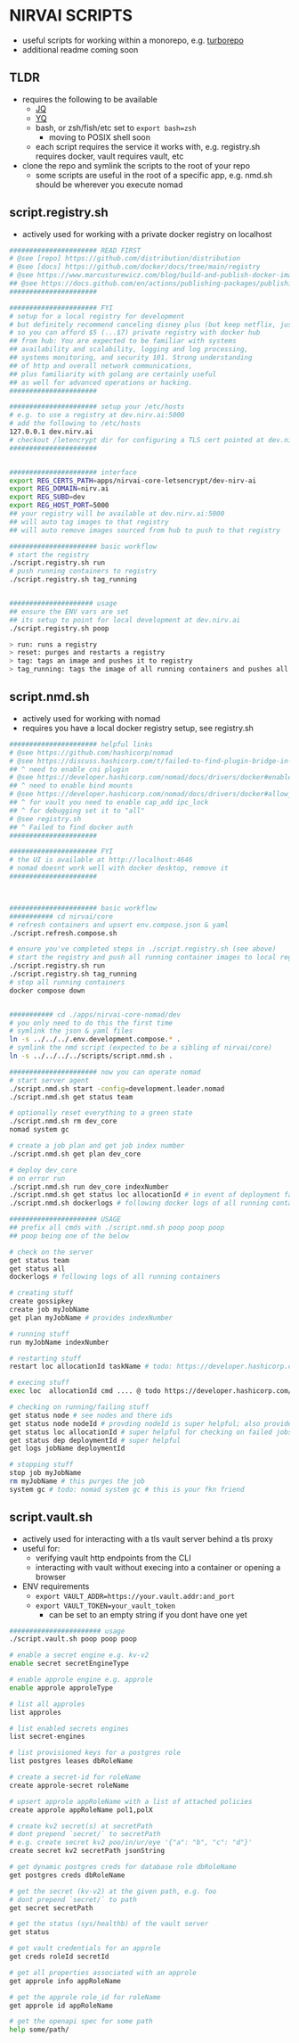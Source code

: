 # NIRVAI SCRIPTS

- useful scripts for working within a monorepo, e.g. [turborepo](https://turbo.build/repo/docs)
- additional readme coming soon

## TLDR

- requires the following to be available
  - [JQ](https://stedolan.github.io/jq/)
  - [YQ](https://github.com/mikefarah/yq)
  - bash, or zsh/fish/etc set to `export bash=zsh`
    - moving to POSIX shell soon
  - each script requires the service it works with, e.g. registry.sh requires docker, vault requires vault, etc
- clone the repo and symlink the scripts to the root of your repo
  - some scripts are useful in the root of a specific app, e.g. nmd.sh should be wherever you execute nomad

## script.registry.sh

- actively used for working with a private docker registry on localhost

```sh
###################### READ FIRST
# @see [repo] https://github.com/distribution/distribution
# @see [docs] https://github.com/docker/docs/tree/main/registry
# @see https://www.marcusturewicz.com/blog/build-and-publish-docker-images-with-github-packages/
## @see https://docs.github.com/en/actions/publishing-packages/publishing-docker-images
######################

###################### FYI
# setup for a local registry for development
# but definitely recommend canceling disney plus (but keep netflix, just sayin)
# so you can afford $5 (...$7) private registry with docker hub
## from hub: You are expected to be familiar with systems
## availability and scalability, logging and log processing,
## systems monitoring, and security 101. Strong understanding
## of http and overall network communications,
## plus familiarity with golang are certainly useful
## as well for advanced operations or hacking.
######################

###################### setup your /etc/hosts
# e.g. to use a registry at dev.nirv.ai:5000
# add the following to /etc/hosts
127.0.0.1 dev.nirv.ai
# checkout /letencrypt dir for configuring a TLS cert pointed at dev.nirv.ai
######################


###################### interface
export REG_CERTS_PATH=apps/nirvai-core-letsencrypt/dev-nirv-ai
export REG_DOMAIN=nirv.ai
export REG_SUBD=dev
export REG_HOST_PORT=5000
## your registry will be available at dev.nirv.ai:5000
## will auto tag images to that registry
## will auto remove images sourced from hub to push to that registry

###################### basic workflow
# start the registry
./script.registry.sh run
# push running containers to registry
./script.registry.sh tag_running


##################### usage
## ensure the ENV vars are set
## its setup to point for local development at dev.nirv.ai
./script.registry.sh poop

> run: runs a registry
> reset: purges and restarts a registry
> tag: tags an image and pushes it to registry
> tag_running: tags the image of all running containers and pushes all to registry

```

## script.nmd.sh

- actively used for working with nomad
- requires you have a local docker registry setup, see registry.sh

```sh
###################### helpful links
# @see https://github.com/hashicorp/nomad
# @see https://discuss.hashicorp.com/t/failed-to-find-plugin-bridge-in-path/3095
## ^ need to enable cni plugin
# @see https://developer.hashicorp.com/nomad/docs/drivers/docker#enabled-1
## ^ need to enable bind mounts
# @see https://developer.hashicorp.com/nomad/docs/drivers/docker#allow_caps
## ^ for vault you need to enable cap_add ipc_lock
## ^ for debugging set it to "all"
# @see registry.sh
## ^ Failed to find docker auth
######################

###################### FYI
# the UI is available at http://localhost:4646
# nomad doesnt work well with docker desktop, remove it
######################



###################### basic workflow
########### cd nirvai/core
# refresh containers and upsert env.compose.json & yaml
./script.refresh.compose.sh

# ensure you've completed steps in ./script.registry.sh (see above)
# start the registry and push all running container images to local registry
./script.registry.sh run
./script.registry.sh tag_running
# stop all running containers
docker compose down


########### cd ./apps/nirvai-core-nomad/dev
# you only need to do this the first time
# symlink the json & yaml files
ln -s ../../../.env.development.compose.* .
# symlink the nmd script (expected to be a sibling of nirvai/core)
ln -s ../../../../scripts/script.nmd.sh .

###################### now you can operate nomad
# start server agent
./script.nmd.sh start -config=development.leader.nomad
./script.nmd.sh get status team

# optionally reset everything to a green state
./script.nmd.sh rm dev_core
nomad system gc

# create a job plan and get job index number
./script.nmd.sh get plan dev_core

# deploy dev_core
# on error run
./script.nmd.sh run dev_core indexNumber
./script.nmd.sh get status loc allocationId # in event of deployment failure
./script.nmd.sh dockerlogs # following docker logs of all running containers

###################### USAGE
## prefix all cmds with ./script.nmd.sh poop poop poop
## poop being one of the below

# check on the server
get status team
get status all
dockerlogs # following logs of all running containers

# creating stuff
create gossipkey
create job myJobName
get plan myJobName # provides indexNumber

# running stuff
run myJobName indexNumber

# restarting stuff
restart loc allocationId taskName # todo: https://developer.hashicorp.com/nomad/docs/commands/alloc/restart

# execing stuff
exec loc  allocationId cmd .... @ todo https://developer.hashicorp.com/nomad/docs/commands/alloc/exec

# checking on running/failing stuff
get status node # see nodes and there ids
get status node nodeId # provding nodeId is super helpful; also provides allocationId
get status loc allocationId # super helpful for checking on failed jobs, provides deployment id
get status dep deploymentId # super helpful
get logs jobName deploymentId

# stopping stuff
stop job myJobName
rm myJobName # this purges the job
system gc # todo: nomad system gc # this is your fkn friend

```

## script.vault.sh

- actively used for interacting with a tls vault server behind a tls proxy
- useful for:
  - verifying vault http endpoints from the CLI
  - interacting with vault without execing into a container or opening a browser
- ENV requirements
  - `export VAULT_ADDR=https://your.vault.addr:and_port`
  - `export VAULT_TOKEN=your_vault_token`
    - can be set to an empty string if you dont have one yet

```sh
####################### usage
./script.vault.sh poop poop poop

# enable a secret engine e.g. kv-v2
enable secret secretEngineType

# enable approle engine e.g. approle
enable approle approleType

# list all approles
list approles

# list enabled secrets engines
list secret-engines

# list provisioned keys for a postgres role
list postgres leases dbRoleName

# create a secret-id for roleName
create approle-secret roleName

# upsert approle appRoleName with a list of attached policies
create approle appRoleName pol1,polX

# create kv2 secret(s) at secretPath
# dont prepend `secret/` to secretPath
# e.g. create secret kv2 poo/in/ur/eye '{"a": "b", "c": "d"}'
create secret kv2 secretPath jsonString

# get dynamic postgres creds for database role dbRoleName
get postgres creds dbRoleName

# get the secret (kv-v2) at the given path, e.g. foo
# dont prepend `secret/` to path
get secret secretPath

# get the status (sys/healthb) of the vault server
get status

# get vault credentials for an approle
get creds roleId secretId

# get all properties associated with an approle
get approle info appRoleName

# get the approle role_id for roleName
get approle id appRoleName

# get the openapi spec for some path
help some/path/

```
